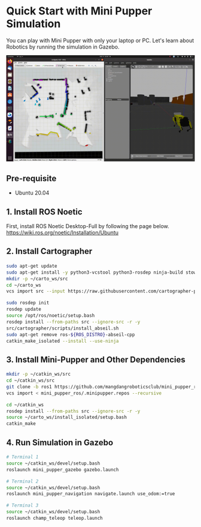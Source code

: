 # Quick Start with Mini Pupper Simulation

You can play with Mini Pupper with only your laptop or PC. Let's learn about Robotics by running the simulation in Gazebo.   

![nav](../imgs/instruction.gif)

## Pre-requisite 

- Ubuntu 20.04

## 1. Install ROS Noetic 

First, install ROS Noetic Desktop-Full by following the page below.
https://wiki.ros.org/noetic/Installation/Ubuntu


## 2. Install Cartographer

```sh
sudo apt-get update
sudo apt-get install -y python3-vcstool python3-rosdep ninja-build stow git
mkdir -p ~/carto_ws/src
cd ~/carto_ws
vcs import src --input https://raw.githubusercontent.com/cartographer-project/cartographer_ros/master/cartographer_ros.rosinstall
```

```sh
sudo rosdep init
rosdep update
source /opt/ros/noetic/setup.bash
rosdep install --from-paths src --ignore-src -r -y
src/cartographer/scripts/install_abseil.sh
sudo apt-get remove ros-${ROS_DISTRO}-abseil-cpp
catkin_make_isolated --install --use-ninja
```

## 3. Install Mini-Pupper and Other Dependencies

```sh
mkdir -p ~/catkin_ws/src
cd ~/catkin_ws/src
git clone -b ros1 https://github.com/mangdangroboticsclub/mini_pupper_ros.git
vcs import < mini_pupper_ros/.minipupper.repos --recursive
```

```sh
cd ~/catkin_ws
rosdep install --from-paths src --ignore-src -r -y
source ~/carto_ws/install_isolated/setup.bash
catkin_make
```

## 4. Run Simulation in Gazebo 


```sh
# Terminal 1
source ~/catkin_ws/devel/setup.bash
roslaunch mini_pupper_gazebo gazebo.launch
```

```sh
# Terminal 2
source ~/catkin_ws/devel/setup.bash
roslaunch mini_pupper_navigation navigate.launch use_odom:=true
```

```sh
# Terminal 3
source ~/catkin_ws/devel/setup.bash
roslaunch champ_teleop teleop.launch
```



